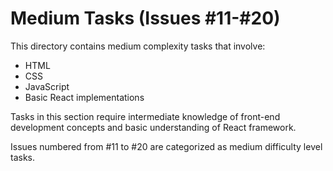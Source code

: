 # Medium Tasks (Issues #11-#20)

This directory contains medium complexity tasks that involve:
- HTML
- CSS
- JavaScript
- Basic React implementations

Tasks in this section require intermediate knowledge of front-end development concepts and basic understanding of React framework.

Issues numbered from #11 to #20 are categorized as medium difficulty level tasks.
